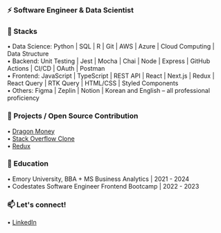 ### ⚡ Software Engineer & Data Scientist

### 🔨 Stacks 
•	Data Science: Python | SQL | R | Git | AWS | Azure | Cloud Computing | Data Structure <br/>
•	Backend: Unit Testing | Jest | Mocha | Chai | Node | Express | GitHub Actions | CI/CD | OAuth | Postman <br/>
•	Frontend: JavaScript | TypeScript | REST API | React | Next.js | Redux | React Query | RTK Query | HTML/CSS | Styled Components <br/>
•	Others: Figma | Zeplin | Notion | Korean and English – all professional proficiency <br/>

### 🌱 Projects / Open Source Contribution
• [Dragon Money](https://github.com/codestates-seb/seb42_main_023) <br/>
• [Stack Overflow Clone](https://github.com/codestates-seb/seb42_pre_015) <br/>
• [Redux](https://github.com/deminoth/redux/pull/18)

### 🔭 Education
• Emory University, BBA + MS Business Analytics | 2021 - 2024 <br/>
• Codestates Software Engineer Frontend Bootcamp | 2022 - 2023

### 📫 Let's connect!
• [LinkedIn](https://www.linkedin.com/in/annehlim/) <br/>

